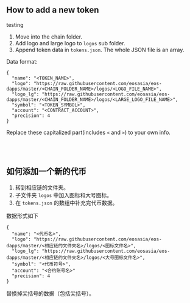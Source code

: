 ## How to add a new token
testing
1. Move into the chain folder.
2. Add logo and large logo to `logos` sub folder.
3. Append token data in `tokens.json`. The whole JSON file is an array.

  Data format:
  ```
  {
    "name": "<TOKEN_NAME>",
    "logo": "https://raw.githubusercontent.com/eosasia/eos-dapps/master/<CHAIN_FOLDER_NAME>/logos/<LOGO_FILE_NAME>",
    "logo_lg": "https://raw.githubusercontent.com/eosasia/eos-dapps/master/<CHAIN_FOLDER_NAME>/logos/<LARGE_LOGO_FILE_NAME>",
    "symbol": "<TOKEN_SYMBOL>",
    "account": "<CONTRACT_ACCOUNT>",
    "precision": 4
  }
  ```
  Replace these capitalized part(includes `<` and `>`) to your own info.

<br/>
<br/>

## 如何添加一个新的代币
1. 转到相应链的文件夹。
2. 子文件夹 `logos` 中加入图标和大号图标。
3. 在 `tokens.json` 的数组中补充完代币数据。

  数据形式如下
  ```
  {
    "name": "<代币名>",
    "logo": "https://raw.githubusercontent.com/eosasia/eos-dapps/master/<相应链的文件夹名>/logos/<图标文件名>",
    "logo_lg": "https://raw.githubusercontent.com/eosasia/eos-dapps/master/<相应链的文件夹名>/logos/<大号图标文件名>",
    "symbol": "<代币符号>",
    "account": "<合约账号名>"
    "precision": 4
  }
  ```
  替换掉尖括号的数据（包括尖括号）。
